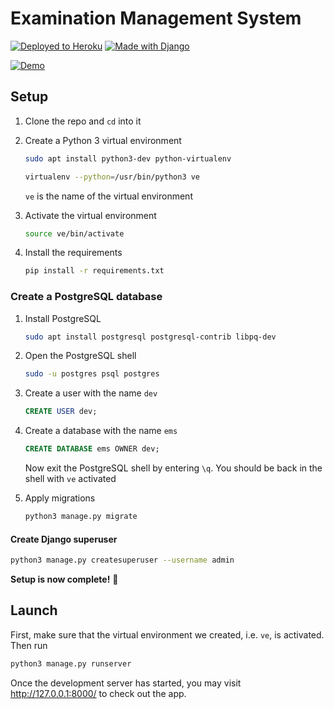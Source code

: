 # Examination Management System

[![Deployed to Heroku][heroku-shield]][app-link]
[![Made with Django][django-shield]][django-link]

[![Demo][screenshot]][app-link]

## Setup
1. Clone the repo and `cd` into it

2. Create a Python 3 virtual environment

	```bash
	sudo apt install python3-dev python-virtualenv
	```

	```bash
	virtualenv --python=/usr/bin/python3 ve
	```

	`ve` is the name of the virtual environment

3. Activate the virtual environment

	```bash
	source ve/bin/activate
	```

4. Install the requirements

	```bash
	pip install -r requirements.txt
	```

### Create a PostgreSQL database
1. Install PostgreSQL

	```bash
	sudo apt install postgresql postgresql-contrib libpq-dev
	```

2. Open the PostgreSQL shell

	```bash
	sudo -u postgres psql postgres
	```

3. Create a user with the name `dev`

	```SQL
	CREATE USER dev;
	```

4. Create a database with the name `ems`

	```SQL
	CREATE DATABASE ems OWNER dev;
	```

	Now exit the PostgreSQL shell by entering `\q`. You should be back in the shell with `ve` activated

5. Apply migrations

	```bash
	python3 manage.py migrate
 	```

#### Create Django superuser
```bash
python3 manage.py createsuperuser --username admin
```

**Setup is now complete!** :tada:

## Launch
First, make sure that the virtual environment we created, i.e. `ve`, is activated. Then run

```bash
python3 manage.py runserver
```

Once the development server has started, you may visit http://127.0.0.1:8000/ to check out the app.


[heroku-shield]: https://img.shields.io/badge/Deployed_to-Heroku-7e57c2.svg?style=for-the-badge
[app-link]: https://e-m-s.herokuapp.com/
[django-shield]: https://img.shields.io/badge/Made_with-Django-44B78B.svg?style=for-the-badge
[django-link]: https://www.djangoproject.com
[screenshot]: https://cloud.githubusercontent.com/assets/11466676/22126660/95d09678-debe-11e6-9e1b-009f1ca782ee.png
